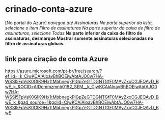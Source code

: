 # crinado-conta-azure
[No portal do Azure]
*navegue até Assinaturas*
*Na parte superior da lista, selecione o item Filtro de assinaturas*
*Na parte superior da caixa de filtro de assinaturas, selecione Todas*
**Na parte inferior da caixa de filtro de assinaturas, desmarque Mostrar somente assinaturas selecionadas no filtro de assinaturas globais**.

## link para ciração de comta Azure ##
https://azure.microsoft.com/pt-br/free/search/?ef_id=_k_CjwKCAiAloavBhBOEiwAbtAJO0w7HA-WSSl5FpVsK0GIK9Hx1tMbbnegkPiGpZeGTDGNTGfF0MAyZxoCGJEQAvD_BwE_k_&OCID=AIDcmmzmnb0182_SEM__k_CjwKCAiAloavBhBOEiwAbtAJO0w7HA-WSSl5FpVsK0GIK9Hx1tMbbnegkPiGpZeGTDGNTGfF0MAyZxoCGJEQAvD_BwE_k_&gad_source=1&gclid=CjwKCAiAloavBhBOEiwAbtAJO0w7HA-WSSl5FpVsK0GIK9Hx1tMbbnegkPiGpZeGTDGNTGfF0MAyZxoCGJEQAvD_BwE

